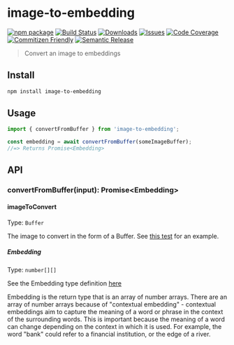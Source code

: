 # image-to-embedding

[![npm package][npm-img]][npm-url]
[![Build Status][build-img]][build-url]
[![Downloads][downloads-img]][downloads-url]
[![Issues][issues-img]][issues-url]
[![Code Coverage][codecov-img]][codecov-url]
[![Commitizen Friendly][commitizen-img]][commitizen-url]
[![Semantic Release][semantic-release-img]][semantic-release-url]

> Convert an image to embeddings

## Install

```bash
npm install image-to-embedding
```

## Usage

```ts
import { convertFromBuffer } from 'image-to-embedding';

const embedding = await convertFromBuffer(someImageBuffer);
//=> Returns Promise<Embedding>
```

## API

### convertFromBuffer(input): Promise\<Embedding>

#### imageToConvert

Type: `Buffer`

The image to convert in the form of a Buffer. See [this test](https://github.com/Siyer2/image-to-embedding/blob/add-convert/test/index.spec.ts) for an example.

##### Embedding

Type: `number[][]`

See the Embedding type definition [here](https://github.com/Siyer2/image-to-embedding/blob/add-convert/src/types.ts)

Embedding is the return type that is an array of number arrays. There are an array of number arrays because of "contextual embedding" - contextual embeddings aim to capture the meaning of a word or phrase in the context of the surrounding words. This is important because the meaning of a word can change depending on the context in which it is used. For example, the word "bank" could refer to a financial institution, or the edge of a river.

[build-img]: https://github.com/Siyer2/image-to-embedding/actions/workflows/release.yml/badge.svg
[build-url]: https://github.com/Siyer2/image-to-embedding/actions/workflows/release.yml
[downloads-img]: https://img.shields.io/npm/dt/image-to-embedding
[downloads-url]: https://www.npmtrends.com/image-to-embedding
[npm-img]: https://img.shields.io/npm/v/image-to-embedding
[npm-url]: https://www.npmjs.com/package/image-to-embedding
[issues-img]: https://img.shields.io/github/issues/Siyer2/image-to-embedding
[issues-url]: https://github.com/Siyer2/image-to-embedding/issues
[codecov-img]: https://codecov.io/gh/Siyer2/image-to-embedding/branch/main/graph/badge.svg
[codecov-url]: https://codecov.io/gh/Siyer2/image-to-embedding
[semantic-release-img]: https://img.shields.io/badge/%20%20%F0%9F%93%A6%F0%9F%9A%80-semantic--release-e10079.svg
[semantic-release-url]: https://github.com/semantic-release/semantic-release
[commitizen-img]: https://img.shields.io/badge/commitizen-friendly-brightgreen.svg
[commitizen-url]: http://commitizen.github.io/cz-cli/
